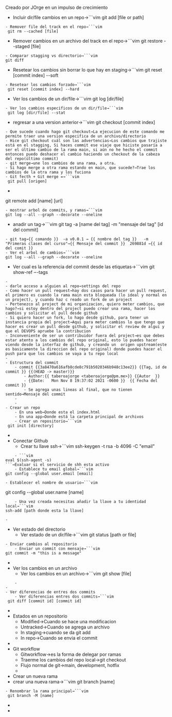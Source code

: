 Creado por JOrge en un impulso de crecimiento


- Incluir dir/file cambios en un repo→```vim
git add [file or path]
```
- Remover file del track en el repo→```vim
 git rm --cached [file]
```
- Remover cambios en un archivo del track en el repo→```vim
 git restore --staged [file]
```
- Comparar stagging vs directorio→```vim
git diff
```
- Resetear los cambios sin borrar lo que hay en staging→```vim
git reset [commit index] --soft
```
- Resetear los cambios forzado→```vim
 git reset [commit index] --hard
```
- Ver los cambios de un dir/file→```vim
git log [dir/file]
```
- Ver los cambios especificos de un dir/file→```vim
 git log [dir/file] --stat
```
- regresar a una version anterior→```vim
 git checkout [commit index] 
```
- Que sucede cuando hago git checkout→La ejecucion de este comando me permite traer una version especifica de un archivo/directorio
- Hice git checkout cuál son las advertencias→Los cambios que trajiste está en el stagging, Si haces commit ese viaje que hiciste pasaría a ser el último cambio de la rama main, si aún no he hecho el commit entonces puedo deshacer el cambio haciendo un checkout de la cabeza del repo(último commit)
- git merge→une los cambios de una rama, a otra.
- Si hago merge a otra rama estando en main, que sucede?→Trae los cambios de la otra rama y los fuciona
- Git fecth + Git merge =→```vim
 git pull [origen]
```
- ```vim
git remote add [name] [url]
```→Para agregar el origen es decir, a donde haremos push/pull
- mostrar arbol de commits, y ramas→```vim
git log --all --graph --decorate --oneline
```
- anadir un tag→```vim
 git tag -a [name del tag] -m "mensaje del tag" [id del commit]
```
- git tag→{{ comando }}  -a v0.0.1 → {{ nombre del tag }}   -m "Primeras clases del curso"→{{ Mensaje del commit }}  269881d →{{ id del comit }}
- Ver el arbol de cambios→```vim
git log --all --graph --decorate --oneline
```
- Ver cual es la referencia del commit desde las etiquetas→```vim
git show-ref ‒-tags
```
- 
- darle acceso a alguien al repo→settings del repo
- Como hacer un pull request→hay dos casos para hacer un pull request, el primero es cuando la rama main esta bloqueada (lo ideal y normal en un project), y cuando haz c reado un fork de un project
- Pertenezco al project de mi organizacion, quiero meter cambios, que hago?→si estoy dentro del project puedo crear una rama, hacer los cambios y solicitar el pull desde github
- Si quiero hacer un fork, lo hago desde github, para tener un instancia propia del project→Aqui para meter cambios lo que tengo que hacer es crear un pull desde github, y solicitar el review de algui y que el DEVOPS apruebe la contribucion
- Inconveniente de ser un contribuidor fuera del project→es que debes estar atento a los cambios del repo original, esto lo puedes hacer viendo desde la interfaz de github, y creando un  origen upstream(este es basicamente la direccion del repo original) donde puedes hacer el push para que los cambios se vaya a tu repo local
- 
- Estructura del commit 
    - commit {{3a8470a616afb8cde8c791b5020346b948c13ee2}} {{Tag, id de commit }} {{(HEAD -> master)}} 
        - Author:{{ taberoajorge <taberoajorge@pm.me>}} {{Autor  }} 
        - {{Date:   Mon Nov 8 19:37:02 2021 -0600 }}  {{ Fecha del commit }} 
        - Se agrega unas lineas al final, que no tienen sentido→Mensaje del commit
    - 
    - 
- Crear un repo
    - En una web→Donde esta el index.html
    - En una app→Donde está la carpeta principal de archivos
    - Crear un repositorio→```vim
 git init [directory]
```
- 
- Conectar Github
    - Crear tu llave ssh→```vim
 ssh-keygen -t rsa -b 4096 -C "email"
```
    - ```vim
eval $(ssh-agent -s) 
```→Evaluar si el servicio de shh esta activo
    - Establece tu email global→```vim
git config --global user.email [email]
```
    - Establecer el nombre de usuario→```vim
 git config --global user.name [name]
```
    - Una vez creada necesitas añadir la llave a tu identidad local→```vim
ssh-add [path donde esta la llave]
```
    - 
- Ver estado del directorio 
    - Ver estado de un dir/file→```vim
 git status [path or file]

```
- Enviar cambios al repositorio
    - Enviar un commit con mensaje→```vim
git commit -m "this is a message"
```
- 
- Ver los cambios en un archivo
    - Ver los cambios en un archivo→```vim
git show [file]
```
    - 
- 
- Ver diferencias de entres dos commits
    - Ver diferencias entres dos commits→```vim
 git diff [commit id] [commit id]
```
- 
- Estados en un repositorio
    - Modified→Cuando se hace una modificacion
    - Untracked→Cuando se agrega un archivo
    - In staging→cuando se da git add
    - In repo→Cuando se envia el commit
- 
- Git workflow 
    - Gitworkflow→es la forma de delegar por ramas
    - Traerme los cambios del repo local→git checkout
    - Flujo normal de git→main, development, hotfix
    - 
- Crear un nueva rama 
- crear una nueva rama→```vim
git branch [name]
```
- Renombrar la rama principal→```vim
 git branch -M [name]
```
- 
- 